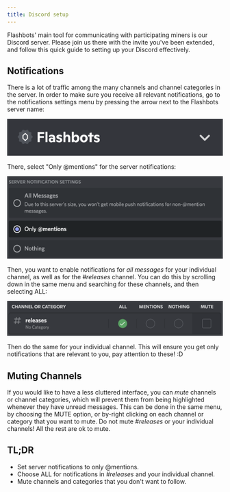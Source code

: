 ```yaml
---
title: Discord setup
---
```


Flashbots' main tool for communicating with participating miners is our Discord server. Please join us there with the invite you've been extended, and follow this quick guide to setting up your Discord effectively.

## Notifications

There is a lot of traffic among the many channels and channel categories in the server. In order to make sure you receive all relevant notifications, go to the notifications settings menu by pressing the arrow next to the Flashbots server name:

![](/img/Discord_menu_location.png)

There, select "Only @mentions" for the server notifications:

![](/img/Discord_notifications_mentions.png)

Then, you want to enable notifications for _all messages_ for your individual channel, as well as for the _#releases_ channel. You can do this by scrolling down in the same menu and searching for these channels, and then selecting ALL:

![](/img/Discord_notifications_ALL.png)

Then do the same for your individual channel. This will ensure you get only notifications that are relevant to you, pay attention to these! :D 

## Muting Channels
If you would like to have a less cluttered interface, you can _mute_ channels or channel categories, which will prevent them from being highlighted whenever they have unread messages. This can be done in the same menu, by choosing the MUTE option, or by-right clicking on each channel or category that you want to mute. Do not mute _#releases_ or your individual channels! All the rest are ok to mute. 

## TL;DR
- Set server notifications to only @mentions.
- Choose ALL for notifications in _#releases_ and your individual channel.
- Mute channels and categories that you don't want to follow.
